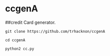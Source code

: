 # ccgenA
##credit Card generator.
```
git clone https://github.com/trhacknon/ccgenA
```

```
cd ccgenA
```
```
python2 cc.py
```
